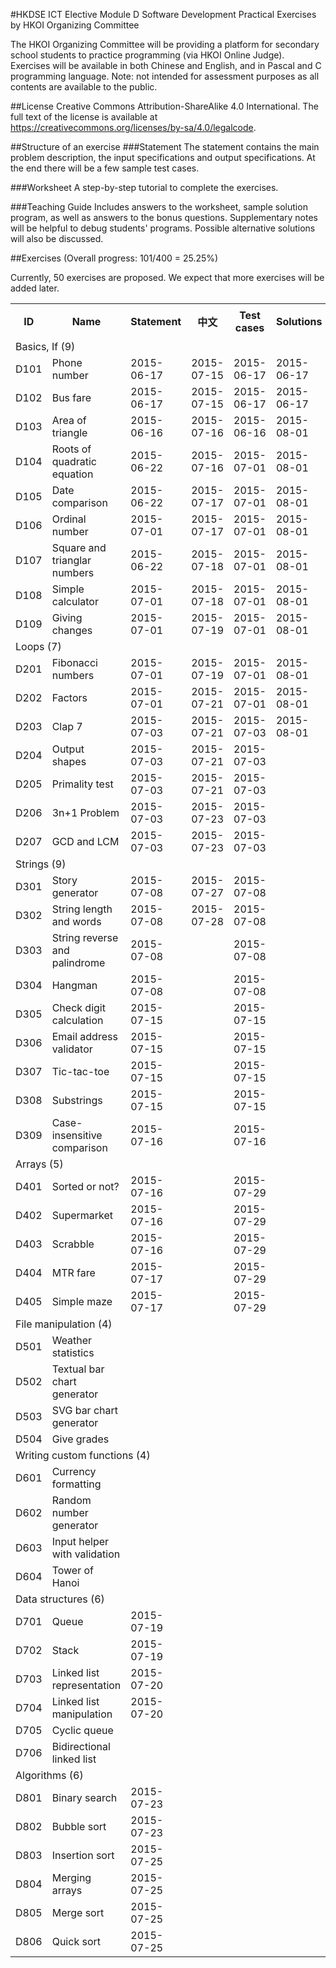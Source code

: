 #HKDSE ICT Elective Module D Software Development Practical Exercises by HKOI Organizing Committee

The HKOI Organizing Committee will be providing a platform for secondary school students to practice programming (via HKOI Online Judge). Exercises will be available in both Chinese and English, and in Pascal and C programming language. Note: not intended for assessment purposes as all contents are available to the public.

##License
Creative Commons Attribution-ShareAlike 4.0 International. The full text of the license is available at https://creativecommons.org/licenses/by-sa/4.0/legalcode.

##Structure of an exercise
###Statement
The statement contains the main problem description, the input specifications and output specifications. At the end there will be a few sample test cases.

###Worksheet
A step-by-step tutorial to complete the exercises.

###Teaching Guide
Includes answers to the worksheet, sample solution program, as well as answers to the bonus questions. Supplementary notes will be helpful to debug students' programs. Possible alternative solutions will also be discussed.

##Exercises (Overall progress: 101/400 = 25.25%)

Currently, 50 exercises are proposed. We expect that more exercises will be added later.

<table>
  <tr><th> ID </th><th>Name</th>                         <th>Statement</th> <th>中文</th>      <th>Test cases</th><th>Solutions</th>
                                                         <th>Worksheet</th> <th>中文</th>      <th>Teaching</th>  <th>中文</th>      </tr>
  <tr><td colspan="10">Basics, If (9)</td></tr>
  <tr><td>D101</td><td>Phone number</td>                 <td>2015-06-17</td><td>2015-07-15</td><td>2015-06-17</td><td>2015-06-17</td>
                                                         <td>2015-06-17</td><td>          </td><td>          </td><td>          </td></tr>
  <tr><td>D102</td><td>Bus fare</td>                     <td>2015-06-17</td><td>2015-07-15</td><td>2015-06-17</td><td>2015-06-17</td>
                                                         <td>2015-06-17</td><td>          </td><td>          </td><td>          </td></tr>
  <tr><td>D103</td><td>Area of triangle</td>             <td>2015-06-16</td><td>2015-07-16</td><td>2015-06-16</td><td>2015-08-01</td>
                                                         <td>2015-06-17</td><td>          </td><td>          </td><td>          </td></tr>
  <tr><td>D104</td><td>Roots of quadratic equation</td>  <td>2015-06-22</td><td>2015-07-16</td><td>2015-07-01</td><td>2015-08-01</td>
                                                         <td>          </td><td>          </td><td>          </td><td>          </td></tr>
  <tr><td>D105</td><td>Date comparison</td>              <td>2015-06-22</td><td>2015-07-17</td><td>2015-07-01</td><td>2015-08-01</td>
                                                         <td>          </td><td>          </td><td>          </td><td>          </td></tr>
  <tr><td>D106</td><td>Ordinal number</td>               <td>2015-07-01</td><td>2015-07-17</td><td>2015-07-01</td><td>2015-08-01</td>
                                                         <td>          </td><td>          </td><td>          </td><td>          </td></tr>
  <tr><td>D107</td><td>Square and trianglar numbers</td> <td>2015-06-22</td><td>2015-07-18</td><td>2015-07-01</td><td>2015-08-01</td>
                                                         <td>          </td><td>          </td><td>          </td><td>          </td></tr>
  <tr><td>D108</td><td>Simple calculator</td>            <td>2015-07-01</td><td>2015-07-18</td><td>2015-07-01</td><td>2015-08-01</td>
                                                         <td>          </td><td>          </td><td>          </td><td>          </td></tr>
  <tr><td>D109</td><td>Giving changes</td>               <td>2015-07-01</td><td>2015-07-19</td><td>2015-07-01</td><td>2015-08-01</td>
                                                         <td>          </td><td>          </td><td>          </td><td>          </td></tr>
          
  <tr><td colspan="10">Loops (7)</td></tr>
  <tr><td>D201</td><td>Fibonacci numbers</td>            <td>2015-07-01</td><td>2015-07-19</td><td>2015-07-01</td><td>2015-08-01</td>
                                                         <td>          </td><td>          </td><td>          </td><td>          </td></tr>
  <tr><td>D202</td><td>Factors</td>                      <td>2015-07-01</td><td>2015-07-21</td><td>2015-07-01</td><td>2015-08-01</td>
                                                         <td>          </td><td>          </td><td>          </td><td>          </td></tr>
  <tr><td>D203</td><td>Clap 7</td>                       <td>2015-07-03</td><td>2015-07-21</td><td>2015-07-03</td><td>2015-08-01</td>
                                                         <td>          </td><td>          </td><td>          </td><td>          </td></tr>
  <tr><td>D204</td><td>Output shapes</td>                <td>2015-07-03</td><td>2015-07-21</td><td>2015-07-03</td><td>          </td>
                                                         <td>          </td><td>          </td><td>          </td><td>          </td></tr>
  <tr><td>D205</td><td>Primality test</td>               <td>2015-07-03</td><td>2015-07-21</td><td>2015-07-03</td><td>          </td>
                                                         <td>          </td><td>          </td><td>          </td><td>          </td></tr>
  <tr><td>D206</td><td>3n+1 Problem</td>                 <td>2015-07-03</td><td>2015-07-23</td><td>2015-07-03</td><td>          </td>
                                                         <td>          </td><td>          </td><td>          </td><td>          </td></tr>
  <tr><td>D207</td><td>GCD and LCM</td>                  <td>2015-07-03</td><td>2015-07-23</td><td>2015-07-03</td><td>          </td>
                                                         <td>          </td><td>          </td><td>          </td><td>          </td></tr>
     
  <tr><td colspan="10">Strings (9)</td></tr>
  <tr><td>D301</td><td>Story generator</td>              <td>2015-07-08</td><td>2015-07-27</td><td>2015-07-08</td><td>          </td>
                                                         <td>          </td><td>          </td><td>          </td><td>          </td></tr>
  <tr><td>D302</td><td>String length and words</td>      <td>2015-07-08</td><td>2015-07-28</td><td>2015-07-08</td><td>          </td>
                                                         <td>          </td><td>          </td><td>          </td><td>          </td></tr>
  <tr><td>D303</td><td>String reverse and palindrome</td><td>2015-07-08</td><td>          </td><td>2015-07-08</td><td>          </td>
                                                         <td>          </td><td>          </td><td>          </td><td>          </td></tr>
  <tr><td>D304</td><td>Hangman</td>                      <td>2015-07-08</td><td>          </td><td>2015-07-08</td><td>          </td>
                                                         <td>          </td><td>          </td><td>          </td><td>          </td></tr>
  <tr><td>D305</td><td>Check digit calculation</td>      <td>2015-07-15</td><td>          </td><td>2015-07-15</td><td>          </td>
                                                         <td>          </td><td>          </td><td>          </td><td>          </td></tr>
  <tr><td>D306</td><td>Email address validator</td>      <td>2015-07-15</td><td>          </td><td>2015-07-15</td><td>          </td>
                                                         <td>          </td><td>          </td><td>          </td><td>          </td></tr>
  <tr><td>D307</td><td>Tic-tac-toe</td>                  <td>2015-07-15</td><td>          </td><td>2015-07-15</td><td>          </td>
                                                         <td>          </td><td>          </td><td>          </td><td>          </td></tr>
  <tr><td>D308</td><td>Substrings</td>                   <td>2015-07-15</td><td>          </td><td>2015-07-15</td><td>          </td>
                                                         <td>          </td><td>          </td><td>          </td><td>          </td></tr>
  <tr><td>D309</td><td>Case-insensitive comparison</td>  <td>2015-07-16</td><td>          </td><td>2015-07-16</td><td>          </td>
                                                         <td>          </td><td>          </td><td>          </td><td>          </td></tr>
          
  <tr><td colspan="10">Arrays (5)</td></tr>
  <tr><td>D401</td><td>Sorted or not?</td>               <td>2015-07-16</td><td>          </td><td>2015-07-29</td><td>          </td>
                                                         <td>          </td><td>          </td><td>          </td><td>          </td></tr>
  <tr><td>D402</td><td>Supermarket</td>                  <td>2015-07-16</td><td>          </td><td>2015-07-29</td><td>          </td>
                                                         <td>          </td><td>          </td><td>          </td><td>          </td></tr>
  <tr><td>D403</td><td>Scrabble</td>                     <td>2015-07-16</td><td>          </td><td>2015-07-29</td><td>          </td>
                                                         <td>          </td><td>          </td><td>          </td><td>          </td></tr>
  <tr><td>D404</td><td>MTR fare</td>                     <td>2015-07-17</td><td>          </td><td>2015-07-29</td><td>          </td>
                                                         <td>          </td><td>          </td><td>          </td><td>          </td></tr>
  <tr><td>D405</td><td>Simple maze</td>                  <td>2015-07-17</td><td>          </td><td>2015-07-29</td><td>          </td>
                                                         <td>          </td><td>          </td><td>          </td><td>          </td></tr>
          
  <tr><td colspan="10">File manipulation (4)</td></tr>
  <tr><td>D501</td><td>Weather statistics</td>           <td>          </td><td>          </td><td>          </td><td>          </td>
                                                         <td>          </td><td>          </td><td>          </td><td>          </td></tr>
  <tr><td>D502</td><td>Textual bar chart generator</td>  <td>          </td><td>          </td><td>          </td><td>          </td>
                                                         <td>          </td><td>          </td><td>          </td><td>          </td></tr>
  <tr><td>D503</td><td>SVG bar chart generator</td>      <td>          </td><td>          </td><td>          </td><td>          </td>
                                                         <td>          </td><td>          </td><td>          </td><td>          </td></tr>
  <tr><td>D504</td><td>Give grades</td>                  <td>          </td><td>          </td><td>          </td><td>          </td>
                                                         <td>          </td><td>          </td><td>          </td><td>          </td></tr>
          
  <tr><td colspan="10">Writing custom functions (4)</td></tr>          
  <tr><td>D601</td><td>Currency formatting</td>          <td>          </td><td>          </td><td>          </td><td>          </td>
                                                         <td>          </td><td>          </td><td>          </td><td>          </td></tr>
  <tr><td>D602</td><td>Random number generator</td>      <td>          </td><td>          </td><td>          </td><td>          </td>
                                                         <td>          </td><td>          </td><td>          </td><td>          </td></tr>
  <tr><td>D603</td><td>Input helper with validation</td> <td>          </td><td>          </td><td>          </td><td>          </td>
                                                         <td>          </td><td>          </td><td>          </td><td>          </td></tr>
  <tr><td>D604</td><td>Tower of Hanoi</td>               <td>          </td><td>          </td><td>          </td><td>          </td>
                                                         <td>          </td><td>          </td><td>          </td><td>          </td></tr>

  <tr><td colspan="10">Data structures (6)</td></tr>
  <tr><td>D701</td><td>Queue</td>                        <td>2015-07-19</td><td>          </td><td>          </td><td>          </td>
                                                         <td>          </td><td>          </td><td>          </td><td>          </td></tr>
  <tr><td>D702</td><td>Stack</td>                        <td>2015-07-19</td><td>          </td><td>          </td><td>          </td>
                                                         <td>          </td><td>          </td><td>          </td><td>          </td></tr>
  <tr><td>D703</td><td>Linked list representation</td>   <td>2015-07-20</td><td>          </td><td>          </td><td>          </td>
                                                         <td>          </td><td>          </td><td>          </td><td>          </td></tr>
  <tr><td>D704</td><td>Linked list manipulation</td>     <td>2015-07-20</td><td>          </td><td>          </td><td>          </td>
                                                         <td>          </td><td>          </td><td>          </td><td>          </td></tr>
  <tr><td>D705</td><td>Cyclic queue</td>                 <td>          </td><td>          </td><td>          </td><td>          </td>
                                                         <td>          </td><td>          </td><td>          </td><td>          </td></tr>
  <tr><td>D706</td><td>Bidirectional linked list</td>    <td>          </td><td>          </td><td>          </td><td>          </td>
                                                         <td>          </td><td>          </td><td>          </td><td>          </td></tr>
          
  <tr><td colspan="10">Algorithms (6)</td></tr>          
  <tr><td>D801</td><td>Binary search</td>                <td>2015-07-23</td><td>          </td><td>          </td><td>          </td>
                                                         <td>          </td><td>          </td><td>          </td><td>          </td></tr>
  <tr><td>D802</td><td>Bubble sort</td>                  <td>2015-07-23</td><td>          </td><td>          </td><td>          </td>
                                                         <td>          </td><td>          </td><td>          </td><td>          </td></tr>
  <tr><td>D803</td><td>Insertion sort</td>               <td>2015-07-25</td><td>          </td><td>          </td><td>          </td>
                                                         <td>          </td><td>          </td><td>          </td><td>          </td></tr>
  <tr><td>D804</td><td>Merging arrays</td>               <td>2015-07-25</td><td>          </td><td>          </td><td>          </td>
                                                         <td>          </td><td>          </td><td>          </td><td>          </td></tr>
  <tr><td>D805</td><td>Merge sort</td>                   <td>2015-07-25</td><td>          </td><td>          </td><td>          </td>
                                                         <td>          </td><td>          </td><td>          </td><td>          </td></tr>
  <tr><td>D806</td><td>Quick sort</td>                   <td>2015-07-25</td><td>          </td><td>          </td><td>          </td>
                                                         <td>          </td><td>          </td><td>          </td><td>          </td></tr>
</table>
